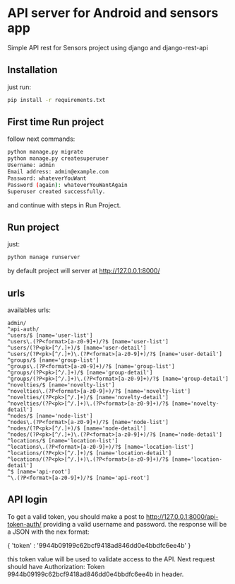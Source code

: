 # API server for Android and sensors app

Simple API rest for Sensors project using django and django-rest-api

## Installation

just run:

```bash
pip install -r requirements.txt
```

## First time Run project

follow next commands:

```bash
python manage.py migrate
python manage.py createsuperuser
Username: admin
Email address: admin@example.com
Password: whateverYouWant
Password (again): whateverYouWantAgain
Superuser created successfully.
```

and continue with steps in Run Project.


## Run project

just:

```bash
python manage runserver
```

by default project will server at http://127.0.0.1:8000/

## urls

availables urls:

    admin/
    ^api-auth/
    ^users/$ [name='user-list']
    ^users\.(?P<format>[a-z0-9]+)/?$ [name='user-list']
    ^users/(?P<pk>[^/.]+)/$ [name='user-detail']
    ^users/(?P<pk>[^/.]+)\.(?P<format>[a-z0-9]+)/?$ [name='user-detail']
    ^groups/$ [name='group-list']
    ^groups\.(?P<format>[a-z0-9]+)/?$ [name='group-list']
    ^groups/(?P<pk>[^/.]+)/$ [name='group-detail']
    ^groups/(?P<pk>[^/.]+)\.(?P<format>[a-z0-9]+)/?$ [name='group-detail']
    ^novelties/$ [name='novelty-list']
    ^novelties\.(?P<format>[a-z0-9]+)/?$ [name='novelty-list']
    ^novelties/(?P<pk>[^/.]+)/$ [name='novelty-detail']
    ^novelties/(?P<pk>[^/.]+)\.(?P<format>[a-z0-9]+)/?$ [name='novelty-detail']
    ^nodes/$ [name='node-list']
    ^nodes\.(?P<format>[a-z0-9]+)/?$ [name='node-list']
    ^nodes/(?P<pk>[^/.]+)/$ [name='node-detail']
    ^nodes/(?P<pk>[^/.]+)\.(?P<format>[a-z0-9]+)/?$ [name='node-detail']
    ^locations/$ [name='location-list']
    ^locations\.(?P<format>[a-z0-9]+)/?$ [name='location-list']
    ^locations/(?P<pk>[^/.]+)/$ [name='location-detail']
    ^locations/(?P<pk>[^/.]+)\.(?P<format>[a-z0-9]+)/?$ [name='location-detail']
    ^$ [name='api-root']
    ^\.(?P<format>[a-z0-9]+)/?$ [name='api-root']

## API login

To get a valid token, you should make a post to http://127.0.0.1:8000/api-token-auth/ providing a valid username and password. the response will be a JSON with the nex format:

{ 'token' : '9944b09199c62bcf9418ad846dd0e4bbdfc6ee4b' }

this token value will be used to validate access to the API. Next request should have Authorization: Token 9944b09199c62bcf9418ad846dd0e4bbdfc6ee4b in header.

